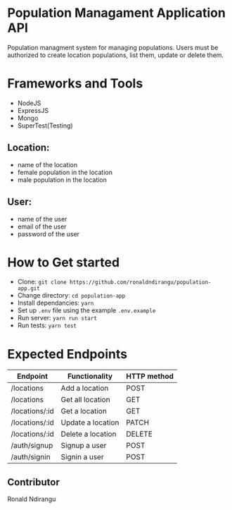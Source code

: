 # Population Managament Application API
Population managment system for managing populations. Users must be authorized to create location populations, list them, update or delete them.

# Frameworks and Tools

- NodeJS
- ExpressJS
- Mongo
- SuperTest(Testing)

## Location:

- name of the location
- female population in the location
- male population in the location

## User:

- name of the user
- email of the user
- password of the user

# How to Get started

- Clone: `git clone https://github.com/ronaldndirangu/population-app.git`
- Change directory: `cd population-app`
- Install dependancies: `yarn`
- Set up `.env` file using the example `.env.example`
- Run server: `yarn run start`
- Run tests: `yarn test`


# Expected Endpoints

|Endpoint                            | Functionality                    |HTTP method 
|------------------------------------|----------------------------------|-------------
|/locations                 |Add a location                       |POST        
|/locations                 |Get all location                     |GET
|/locations/:id             |Get a location                       |GET
|/locations/:id             |Update a location                    |PATCH        
|/locations/:id             |Delete a location                    |DELETE 
|/auth/signup               |Signup a user                        |POST
|/auth/signin               |Signin a user                        |POST


## Contributor
Ronald Ndirangu
